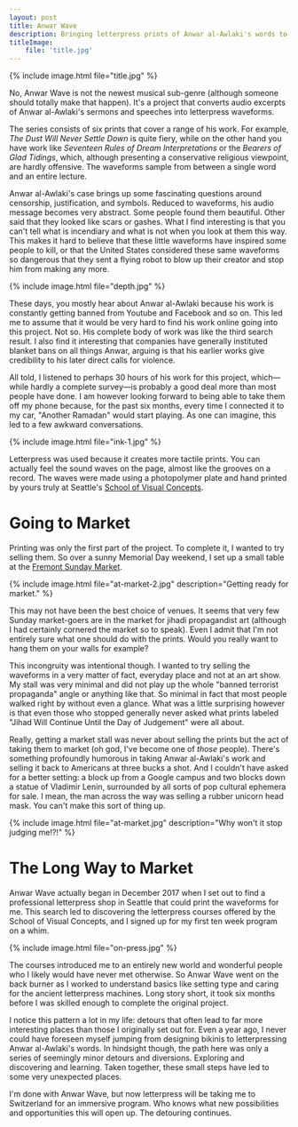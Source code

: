 ```yaml
---
layout: post
title: Anwar Wave
description: Bringing letterpress prints of Anwar al-Awlaki's words to market by the scenic route
titleImage:
    file: 'title.jpg'
---
```


{% include image.html file="title.jpg" %}

No, Anwar Wave is not the newest musical sub-genre (although someone should totally make that happen). It's a project that converts audio excerpts of Anwar al-Awlaki's sermons and speeches into letterpress waveforms.

The series consists of six prints that cover a range of his work. For example, *The Dust Will Never Settle Down* is quite fiery, while on the other hand you have work like *Seventeen Rules of Dream Interpretations* or the *Bearers of Glad Tidings*, which, although presenting a conservative religious viewpoint, are hardly offensive. The waveforms sample from between a single word and an entire lecture. 

Anwar al-Awlaki's case brings up some fascinating questions around censorship, justification, and symbols. Reduced to waveforms, his audio message becomes very abstract. Some people found them beautiful. Other said that they looked like scars or gashes. What I find interesting is that you can't tell what is incendiary and what is not when you look at them this way. This makes it hard to believe that these little waveforms have inspired some people to kill, or that the United States considered these same waveforms so dangerous that they sent a flying robot to blow up their creator and stop him from making any more.

{% include image.html file="depth.jpg" %}

These days, you mostly hear about Anwar al-Awlaki because his work is constantly getting banned from Youtube and Facebook and so on. This led me to assume that it would be very hard to find his work online going into this project. Not so. His complete body of work was like the third search result. I also find it interesting that companies have generally instituted blanket bans on all things Anwar, arguing is that his earlier works give credibility to his later direct calls for violence.

All told, I listened to perhaps 30 hours of his work for this project, which—while hardly a complete survey—is probably a good deal more than most people have done. I am however looking forward to being able to take them off my phone because, for the past six months, every time I connected it to my car, "Another Ramadan" would start playing. As one can imagine, this led to a few awkward conversations.

{% include image.html file="ink-1.jpg" %}

Letterpress was used because it creates more tactile prints. You can actually feel the sound waves on the page, almost like the grooves on a record. The waves were made using a photopolymer plate and hand printed by yours truly at Seattle's [School of Visual Concepts](http://www.svcseattle.com).


# Going to Market
Printing was only the first part of the project. To complete it, I wanted to try selling them. So over a sunny Memorial Day weekend, I set up a small table at the [Fremont Sunday Market](http://www.fremontmarket.com).

{% include image.html file="at-market-2.jpg" description="Getting ready for market." %}

This may not have been the best choice of venues. It seems that very few Sunday market-goers are in the market for jihadi propagandist art (although I had certainly cornered the market so to speak). Even I admit that I'm not entirely sure what one should do with the prints. Would you really want to hang them on your walls for example?

This incongruity was intentional though. I wanted to try selling the waveforms in a very matter of fact, everyday place and not at an art show. My stall was very minimal and did not play up the whole "banned terrorist propaganda" angle or anything like that. So minimal in fact that most people walked right by without even a glance. What was a little surprising however is that even those who stopped generally never asked what prints labeled "Jihad Will Continue Until the Day of Judgement" were all about.

Really, getting a market stall was never about selling the prints but the act of taking them to market (oh god, I've become one of *those* people). There's something profoundly humorous in taking Anwar al-Awlaki's work and selling it back to Americans at three bucks a shot. And I couldn't have asked for a better setting: a block up from a Google campus and two blocks down a statue of Vladimir Lenin, surrounded by all sorts of pop cultural ephemera for sale. I mean, the man across the way was selling a rubber unicorn head mask. You can't make this sort of thing up.

{% include image.html file="at-market.jpg" description="Why won't it stop judging me!?!" %}

# The Long Way to Market
Anwar Wave actually began in December 2017 when I set out to find a professional letterpress shop in Seattle that could print the waveforms for me. This search led to discovering the letterpress courses offered by the School of Visual Concepts, and I signed up for my first ten week program on a whim. 

{% include image.html file="on-press.jpg" %}

The courses introduced me to an entirely new world and wonderful people who I likely would have never met otherwise. So Anwar Wave went on the back burner as I worked to understand basics like setting type and caring for the ancient letterpress machines. Long story short, it took six months before I was skilled enough to complete the original project.

I notice this pattern a lot in my life: detours that often lead to far more interesting places than those I originally set out for. Even a year ago, I never could have foreseen myself jumping from designing bikinis to letterpressing Anwar al-Awlaki's words. In hindsight though, the path here was only a series of seemingly minor detours and diversions. Exploring and discovering and learning. Taken together, these small steps have led to some very unexpected places.  

I'm done with Anwar Wave, but now letterpress will be taking me to Switzerland for an immersive program. Who knows what new possibilities and opportunities this will open up. The detouring continues.
